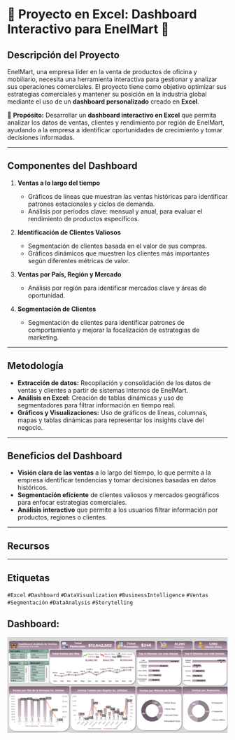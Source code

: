 # 🌟 Proyecto en Excel: Dashboard Interactivo para EnelMart 🌟

## Descripción del Proyecto
EnelMart, una empresa líder en la venta de productos de oficina y mobiliario, necesita una herramienta interactiva para gestionar y analizar sus operaciones comerciales. El proyecto tiene como objetivo optimizar sus estrategias comerciales y mantener su posición en la industria global mediante el uso de un **dashboard personalizado** creado en **Excel**.

🎯 **Propósito:**
Desarrollar un **dashboard interactivo en Excel** que permita analizar los datos de ventas, clientes y rendimiento por región de EnelMart, ayudando a la empresa a identificar oportunidades de crecimiento y tomar decisiones informadas.

---

## Componentes del Dashboard

1. **Ventas a lo largo del tiempo**
   - Gráficos de líneas que muestran las ventas históricas para identificar patrones estacionales y ciclos de demanda.
   - Análisis por períodos clave: mensual y anual, para evaluar el rendimiento de productos específicos.

2. **Identificación de Clientes Valiosos**
   - Segmentación de clientes basada en el valor de sus compras.
   - Gráficos dinámicos que muestren los clientes más importantes según diferentes métricas de valor.

3. **Ventas por País, Región y Mercado**
   - Análisis por región para identificar mercados clave y áreas de oportunidad.

4. **Segmentación de Clientes**
   - Segmentación de clientes para identificar patrones de comportamiento y mejorar la focalización de estrategias de marketing.
---

## Metodología

- **Extracción de datos:** Recopilación y consolidación de los datos de ventas y clientes a partir de sistemas internos de EnelMart.
- **Análisis en Excel:** Creación de tablas dinámicas y uso de segmentadores para filtrar información en tiempo real.
- **Gráficos y Visualizaciones:** Uso de gráficos de líneas, columnas, mapas y tablas dinámicas para representar los insights clave del negocio.

---

## Beneficios del Dashboard

- **Visión clara de las ventas** a lo largo del tiempo, lo que permite a la empresa identificar tendencias y tomar decisiones basadas en datos históricos.
- **Segmentación eficiente** de clientes valiosos y mercados geográficos para enfocar estrategias comerciales.
- **Análisis interactivo** que permite a los usuarios filtrar información por productos, regiones o clientes.

---

## Recursos

---

## Etiquetas

`#Excel` `#Dashboard` `#DataVisualization` `#BusinessIntelligence` `#Ventas` `#Segmentación` `#DataAnalysis` `#Storytelling`



## Dashboard:
![Alt text](./Dashboard.png)